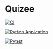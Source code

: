 # Quizee

[![CI](https://github.com/3114-HM/python/actions/workflows/main.yml/badge.svg)](https://github.com/3114-HM/python/actions/workflows/main.yml)

[![Python Application](https://github.com/3114-HM/python/actions/workflows/main.yml/badge.svg)](https://github.com/3114-HM/python/actions/workflows/main.yml)

[![Pytest](https://github.com/3114-HM/python/actions/workflows/pytest.yml/badge.svg)](https://github.com/3114-HM/python/actions/workflows/pytest.yml)
